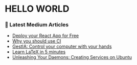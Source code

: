 # HELLO WORLD

### 📕 Latest Medium Articles
<!-- BLOG-POST-LIST:START -->
- [Deploy your React App for Free](https://levelup.gitconnected.com/deploy-your-react-app-for-free-8eb8cb687e1?source=rss-e8354330133------2)
- [Why you should use CI](https://levelup.gitconnected.com/why-you-should-use-ci-df1adc0c5145?source=rss-e8354330133------2)
- [GestIA: Control your computer with your hands](https://medium.com/saturdays-ai/gestia-control-your-computer-with-your-hands-6bd65dba09b6?source=rss-e8354330133------2)
- [Learn LaTeX in 5 minutes](https://medium.com/analytics-vidhya/learn-latex-in-5-minutes-59a0f98ab721?source=rss-e8354330133------2)
- [Unleashing Your Daemons: Creating Services on Ubuntu](https://medium.com/better-programming/unleashing-your-daemons-creating-services-on-ubuntu-731cd933e02e?source=rss-e8354330133------2)
<!-- BLOG-POST-LIST:END -->
